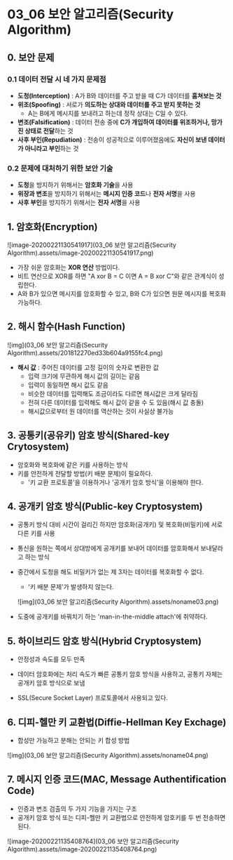 # 03_06 보안 알고리즘(Security Algorithm)

## 0. 보안 문제

### 0.1 데이터 전달 시 네 가지 문제점

- **도청(Interception)** : A가 B와 데이터를 주고 받을 때 C가 데이터를 **훔쳐보는 것**
- **위조(Spoofing)** : 서로가 **의도하는 상대와 데이터를 주고 받지 못하는 것**
  - A는 B에게 메시지를 보내려고 하는데 정작 상대는 C일 수 있다.
- **변조(Falsification)** : 데이터 전송 중에 **C가 개입하여 데이터를 위조하거나, 망가진 상태로 전달**하는 것
- **사후 부인(Repudiation)** : 전송이 성공적으로 이루어졌음에도 **자신이 보낸 데이터가 아니라고 부인**하는 것

### 0.2 문제에 대처하기 위한 보안 기술

- **도청**을 방지하기 위해서는 **암호화 기술**을 사용
- **위장과 변조**을 방지하기 위해서는 **메시지 인증 코드**나 **전자 서명**을 사용
- **사후 부인**을 방지하기 위해서는 **전자 서명**을 사용

## 1. 암호화(Encryption)

![image-20200221130541917](03_06 보안 알고리즘(Security Algorithm).assets/image-20200221130541917.png)

- 가장 쉬운 암호화는 **XOR 연산** 방법이다.
- 비트 연산으로 XOR를 하면 "A xor B = C 이면 A = B xor C"와 같은 관계식이 성립한다.
- A와 B가 있으면 메시지를 암호화할 수 있고, B와 C가 있으면 원문 메시지를 복호화 가능하다.

## 2. 해시 함수(Hash Function)

![img](03_06 보안 알고리즘(Security Algorithm).assets/201812270ed33b604a9155fc4.png)

- **해시 값** : 주어진 데이터를 고정 길이의 숫자로 변환한 값
  - 입력 크기에 무관하게 해시 값의 길이는 같음
  - 입력이 동일하면 해시 값도 같음
  - 비슷한 데이터를 입력해도 조금이라도 다르면 해시값은 크게 달라짐
  - 전혀 다른 데이터를 입력해도 해시 값이 같을 수 도 있음(해시 값 충돌)
  - 해시값으로부터 원 데이터를 역산하는 것이 사실상 불가능

## 3. 공통키(공유키) 암호 방식(Shared-key Crytosystem)

- 암호화와 복호화에 같은 키를 사용하는 방식
- 키를 안전하게 전달할 방법(키 배분 문제)이 필요하다.
  - '키 교환 프로토콜'을 이용하거나 '공개키 암호 방식'을 이용해야 한다.

## 4. 공개키 암호 방식(Public-key Cryptosystem)

- 공통키 방식 대비 시간이 걸리긴 하지만 암호화(공개키) 및 복호화(비밀키)에 서로 다른 키를 사용

- 통신을 원하는 쪽에서 상대방에게 공개키를 보내어 데이터를 암호화해서 보내달라고 하는 방식

- 중간에서 도청을 해도 비밀키가 없는 제 3자는 데이터를 복호화할 수 없다.

  - '키 배분 문제'가 발생하지 않는다.

  ![img](03_06 보안 알고리즘(Security Algorithm).assets/noname03.png)

- 도중에 공개키를 바꿔치기 하는 'man-in-the-middle attach'에 취약하다.

## 5. 하이브리드 암호 방식(Hybrid Cryptosystem)

- 안정성과 속도를 모두 만족
- 데이터 암호화에는 처리 속도가 빠른 공통키 암호 방식을 사용하고, 공통키 자체는 공개키 암호 방식으로 보냄

- SSL(Secure Socket Layer) 프로토콜에서 사용되고 있다.

## 6. 디피-헬만 키 교환법(Diffie-Hellman Key Exchage)

- 합성만 가능하고 분해는 안되는 키 합성 방법

![img](03_06 보안 알고리즘(Security Algorithm).assets/noname04.png)

## 7. 메시지 인증 코드(MAC, Message Authentification Code)

- 인증과 변조 검출의 두 가지 기능을 가지는 구조
- 공개키 암호 방식 또는 디피-헬만 키 교환법으로 안전하게 암호키를 두 번 전송하면 된다.

![image-20200221135408764](03_06 보안 알고리즘(Security Algorithm).assets/image-20200221135408764.png)